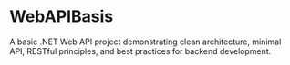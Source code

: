# WebAPIBasis
A basic .NET Web API project demonstrating clean architecture, minimal API, RESTful principles, and best practices for backend development.
